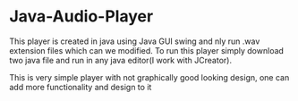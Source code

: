 # Java-Audio-Player

This player is created in java using  Java GUI swing  and nly run .wav extension files which can we modified. To run this player simply download two java file and run in any java editor(I work with JCreator).

This is very simple player with not graphically good looking design, one can add more functionality and design to it 
